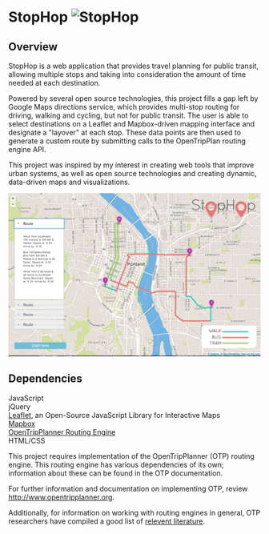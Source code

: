 StopHop ![StopHop](https://raw.githubusercontent.com/meghanhade/StopHop/master/static/img/StopHop_logo-01.png=200x100)
=================

Overview
-----------

StopHop is a web application that provides travel planning for public transit, allowing multiple stops and taking into consideration the amount of time needed at each destination. 

Powered by several open source technologies, this project fills a gap left by Google Maps directions service, which provides multi-stop routing for driving, walking and cycling, but not for public transit. The user is able to select destinations on a Leaflet and Mapbox-driven mapping interface and designate a "layover" at each stop. These data points are then used to generate a custom route by submitting calls to the OpenTripPlan routing engine API.

This project was inspired by my interest in creating web tools that improve urban systems, as well as open source technologies and creating dynamic, data-driven maps and visualizations.

![StopHop results screen capture](https://raw.githubusercontent.com/meghanhade/StopHop/master/static/img/Screenshot.png)

Dependencies
------------
JavaScript<br/>
jQuery<br/> 
[Leaflet](http://leafletjs.com/), an Open-Source JavaScript Library for Interactive Maps<br/>
[Mapbox](https://www.mapbox.com/)<br/>
[OpenTripPlanner Routing Engine](https://github.com/opentripplanner)<br/>
HTML/CSS<br/> 

This project requires implementation of the OpenTripPlanner (OTP) routing engine. This routing engine has various dependencies of its own; information about these can be found in the OTP documentation.

For further information and documentation on implementing OTP, review http://www.opentripplanner.org.

Additionally, for information on working with routing engines in general, OTP researchers have compiled a good list of [relevent literature](https://github.com/opentripplanner/OpenTripPlanner/wiki/RoutingBibliography).







